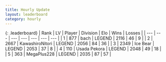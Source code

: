 ```yaml
---
title: Hourly Update
layout: leaderboard
category: hourly
---
```


{: .leaderboard}
| Rank | LV | Player | Division | Elo | Wins | Losses |
| --- | --- | --- | --- | --- | --- | --- |
| <span data-change="0">1</span> | 877 | <span title="ID: 281795">bach</span> | LEGEND | <span data-change="0">2116</span> | <span data-change="0">46</span> | <span data-change="0">9</span> |
| <span data-change="0">2</span> | 2667 | <span title="ID: 164871">KawashiroNitori</span> | LEGEND | <span data-change="0">2056</span> | <span data-change="0">84</span> | <span data-change="0">36</span> |
| <span data-change="4">3</span> | 2349 | <span title="ID: 417840">Ice Bear</span> | LEGEND | <span data-change="30">2053</span> | <span data-change="5">37</span> | <span data-change="0">8</span> |
| <span data-change="-1">4</span> | 110 | <span title="ID: 641994">Usada Pekora</span> | LEGEND | <span data-change="0">2048</span> | <span data-change="0">49</span> | <span data-change="0">18</span> |
| <span data-change="-1">5</span> | 363 | <span title="ID: 651782">MegaPlus228</span> | LEGEND | <span data-change="0">2035</span> | <span data-change="0">87</span> | <span data-change="0">57</span> |